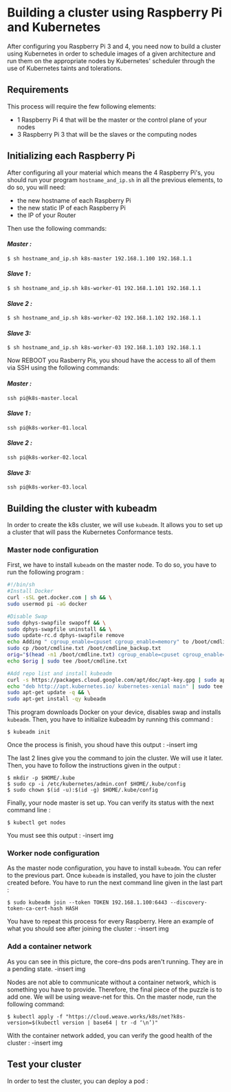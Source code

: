 # Building a cluster using Raspberry Pi and Kubernetes

After configuring you Raspberry Pi 3 and 4, you need now to build a cluster using Kubernetes in order to schedule images of a given architecture and run them on the appropriate nodes by Kubernetes' scheduler through the use of Kubernetes taints and tolerations.

## Requirements
This process will require the few following elements:
- 1 Raspberry Pi 4 that will be the master or the control plane of your nodes
- 3 Raspberry Pi 3 that will be the slaves or the computing nodes

## Initializing each Raspberry Pi
After configuring all your material which means the 4 Raspberry Pi's, you should run your program `hostname_and_ip.sh` in all the previous elements, to do so, you will need:
- the new hostname of each Raspberry Pi
- the new static IP of each Raspberry Pi
- the IP of your Router

Then use the following commands:
#### *Master :* 
`$ sh hostname_and_ip.sh k8s-master 192.168.1.100 192.168.1.1`
#### *Slave 1 :*
`$ sh hostname_and_ip.sh k8s-worker-01 192.168.1.101 192.168.1.1`
#### *Slave 2 :*
`$ sh hostname_and_ip.sh k8s-worker-02 192.168.1.102 192.168.1.1`
#### *Slave 3:*
`$ sh hostname_and_ip.sh k8s-worker-03 192.168.1.103 192.168.1.1`

Now REBOOT you Rasberry Pis, you shoud have the access to all of them via SSH using the following commands:
#### *Master :* 
`ssh pi@k8s-master.local`
#### *Slave 1 :*
`ssh pi@k8s-worker-01.local`
#### *Slave 2 :*
`ssh pi@k8s-worker-02.local`
#### *Slave 3:*
`ssh pi@k8s-worker-03.local`

## Building the cluster with kubeadm
In order to create the k8s cluster, we will use `kubeadm`. It allows you to set up a cluster that will pass the Kubernetes Conformance tests.

### Master node configuration
First, we have to install `kubeadm` on the master node. To do so, you have to run the following program :
  ```sh
  #!/bin/sh
  #Install Docker
  curl -sSL get.docker.com | sh && \
  sudo usermod pi -aG docker

  #Disable Swap
  sudo dphys-swapfile swapoff && \
  sudo dphys-swapfile uninstall && \
  sudo update-rc.d dphys-swapfile remove
  echo Adding " cgroup_enable=cpuset cgroup_enable=memory" to /boot/cmdline.txt
  sudo cp /boot/cmdline.txt /boot/cmdline_backup.txt
  orig="$(head -n1 /boot/cmdline.txt) cgroup_enable=cpuset cgroup_enable=memory"
  echo $orig | sudo tee /boot/cmdline.txt

  #Add repo list and install kubeadm
  curl -s https://packages.cloud.google.com/apt/doc/apt-key.gpg | sudo apt-key add - && \
  echo "deb http://apt.kubernetes.io/ kubernetes-xenial main" | sudo tee /etc/apt/sources.list.d/kubernetes.list && \
  sudo apt-get update -q && \
  sudo apt-get install -qy kubeadm
```
This program downloads Docker on your device, disables swap and installs `kubeadm`.
Then, you have to initialize kubeadm by running this command :

    $ kubeadm init
Once the process is finish, you shoud have this output :
-insert img

The last 2 lines give you the command to join the cluster. We will use it later.
Then, you have to follow the instructions given in the output :

    $ mkdir -p $HOME/.kube
    $ sudo cp -i /etc/kubernetes/admin.conf $HOME/.kube/config
    $ sudo chown $(id -u):$(id -g) $HOME/.kube/config

Finally, your node master is set up. You can verify its status with the next command line :
    
    $ kubectl get nodes
    
You must see this output :
-insert img

### Worker node configuration
As the master node configuration, you have to install `kubeadm`. You can refer to the previous part. Once `kubeadm` is installed, you have to join the cluster created before. You have to run the next command line given in the last part :

    $ sudo kubeadm join --token TOKEN 192.168.1.100:6443 --discovery-token-ca-cert-hash HASH

You have to repeat this process for every Raspberry.
Here an example of what you should see after joining the cluster :
-insert img

### Add a container network

As you can see in this picture, the core-dns pods aren't running. They are in a pending state.
-insert img

Nodes are not able to communicate without a container network, which is something you have to provide. Therefore, the final piece of the puzzle is to add one. We will be using weave-net for this. On the master node, run the following command:

    $ kubectl apply -f "https://cloud.weave.works/k8s/net?k8s-version=$(kubectl version | base64 | tr -d ‘\n’)"

With the container network added, you can verify the good health of the cluster :
-insert img



## Test your cluster

In order to test the cluster, you can deploy a pod :
